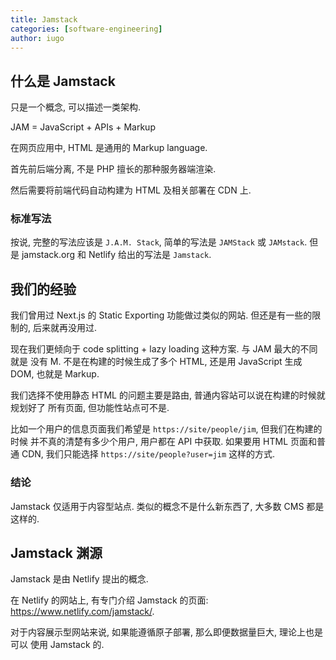 ```yaml
---
title: Jamstack
categories: [software-engineering]
author: iugo
---
```


## 什么是 Jamstack

只是一个概念, 可以描述一类架构.

JAM = JavaScript + APIs + Markup

在网页应用中, HTML 是通用的 Markup language.

首先前后端分离, 不是 PHP 擅长的那种服务器端渲染.

然后需要将前端代码自动构建为 HTML 及相关部署在 CDN 上.

### 标准写法

按说, 完整的写法应该是 `J.A.M. Stack`, 简单的写法是 `JAMStack` 或 `JAMstack`.
但是 jamstack.org 和 Netlify 给出的写法是 `Jamstack`.

## 我们的经验

我们曾用过 Next.js 的 Static Exporting 功能做过类似的网站. 但还是有一些的限制的,
后来就再没用过.

现在我们更倾向于 code splitting + lazy loading 这种方案. 与 JAM 最大的不同就是
没有 M. 不是在构建的时候生成了多个 HTML, 还是用 JavaScript 生成 DOM, 也就是
Markup.

我们选择不使用静态 HTML 的问题主要是路由, 普通内容站可以说在构建的时候就规划好了
所有页面, 但功能性站点可不是.

比如一个用户的信息页面我们希望是 `https://site/people/jim`, 但我们在构建的时候
并不真的清楚有多少个用户, 用户都在 API 中获取. 如果要用 HTML 页面和普通 CDN,
我们只能选择 `https://site/people?user=jim` 这样的方式.

### 结论

Jamstack 仅适用于内容型站点. 类似的概念不是什么新东西了, 大多数 CMS 都是这样的.

## Jamstack 渊源

Jamstack 是由 Netlify 提出的概念.

在 Netlify 的网站上, 有专门介绍 Jamstack 的页面:
<https://www.netlify.com/jamstack/>.

对于内容展示型网站来说, 如果能遵循原子部署, 那么即便数据量巨大, 理论上也是可以
使用 Jamstack 的.
